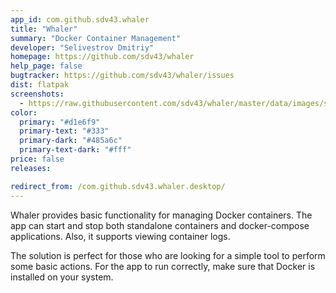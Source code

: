 ```yaml
---
app_id: com.github.sdv43.whaler
title: "Whaler"
summary: "Docker Container Management"
developer: "Selivestrov Dmitriy"
homepage: https://github.com/sdv43/whaler
help_page: false
bugtracker: https://github.com/sdv43/whaler/issues
dist: flatpak
screenshots:
  - https://raw.githubusercontent.com/sdv43/whaler/master/data/images/screenshots/screenshot-1.png
color:
  primary: "#d1e6f9"
  primary-text: "#333"
  primary-dark: "#485a6c"
  primary-text-dark: "#fff"
price: false
releases:

redirect_from: /com.github.sdv43.whaler.desktop/
---
```


<p>
      Whaler provides basic functionality for managing Docker containers.
      The app can start and stop both standalone containers and docker-compose applications.
      Also, it supports viewing container logs.
    </p>
<p>
      The solution is perfect for those who are looking for a simple tool to perform some basic
      actions.
      For the app to run correctly, make sure that Docker is installed on your system.
    </p>